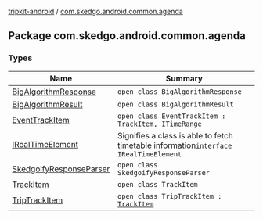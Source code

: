 [tripkit-android](../index.md) / [com.skedgo.android.common.agenda](./index.md)

## Package com.skedgo.android.common.agenda

### Types

| Name | Summary |
|---|---|
| [BigAlgorithmResponse](-big-algorithm-response/index.md) | `open class BigAlgorithmResponse` |
| [BigAlgorithmResult](-big-algorithm-result/index.md) | `open class BigAlgorithmResult` |
| [EventTrackItem](-event-track-item/index.md) | `open class EventTrackItem : `[`TrackItem`](-track-item/index.md)`, `[`ITimeRange`](../com.skedgo.android.common.model/-i-time-range/index.md) |
| [IRealTimeElement](-i-real-time-element/index.md) | Signifies a class is able to fetch timetable information`interface IRealTimeElement` |
| [SkedgoifyResponseParser](-skedgoify-response-parser/index.md) | `open class SkedgoifyResponseParser` |
| [TrackItem](-track-item/index.md) | `open class TrackItem` |
| [TripTrackItem](-trip-track-item/index.md) | `open class TripTrackItem : `[`TrackItem`](-track-item/index.md) |
